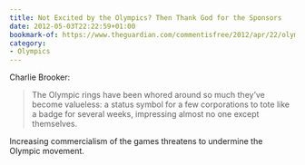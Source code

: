 ```yaml
---
title: Not Excited by the Olympics? Then Thank God for the Sponsors
date: 2012-05-03T22:22:59+01:00
bookmark-of: https://www.theguardian.com/commentisfree/2012/apr/22/olympics-thank-god-for-sponsors
category:
- Olympics
---
```

Charlie Brooker:

> The Olympic rings have been whored around so much they’ve become valueless: a status symbol for a few corporations to tote like a badge for several weeks, impressing almost no one except themselves.

Increasing commercialism of the games threatens to undermine the Olympic movement.
